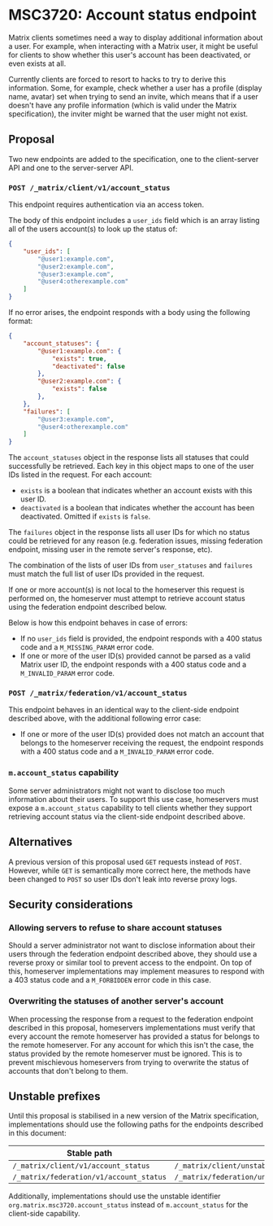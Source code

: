 # MSC3720: Account status endpoint

Matrix clients sometimes need a way to display additional information about a
user. For example, when interacting with a Matrix user, it might be useful for
clients to show whether this user's account has been deactivated, or even exists
at all.

Currently clients are forced to resort to hacks to try to derive this
information. Some, for example, check whether a user has a profile (display
name, avatar) set when trying to send an invite, which means that if a user
doesn't have any profile information (which is valid under the Matrix
specification), the inviter might be warned that the user might not exist.

## Proposal

Two new endpoints are added to the specification, one to the client-server API
and one to the server-server API.

### `POST /_matrix/client/v1/account_status`

This endpoint requires authentication via an access token.

The body of this endpoint includes a `user_ids` field which is an array listing
all of the users account(s) to look up the status of:

```json
{
    "user_ids": [
        "@user1:example.com",
        "@user2:example.com",
        "@user3:example.com",
        "@user4:otherexample.com"
    ]
}
```

If no error arises, the endpoint responds with a body using the following
format:

```json
{
    "account_statuses": {
        "@user1:example.com": {
            "exists": true,
            "deactivated": false
        },
        "@user2:example.com": {
            "exists": false
        },
    },
    "failures": [
        "@user3:example.com",
        "@user4:otherexample.com"
    ]
}
```

The `account_statuses` object in the response lists all statuses that could
successfully be retrieved. Each key in this object maps to one of the user IDs
listed in the request. For each account:

* `exists` is a boolean that indicates whether an account exists with this user
  ID.
* `deactivated` is a boolean that indicates whether the account has been
  deactivated. Omitted if `exists` is `false`.

The `failures` object in the response lists all user IDs for which no status
could be retrieved for any reason (e.g. federation issues, missing federation
endpoint, missing user in the remote server's response, etc).

The combination of the lists of user IDs from `user_statuses` and `failures`
must match the full list of user IDs provided in the request.

If one or more account(s) is not local to the homeserver this request is
performed on, the homeserver must attempt to retrieve account status using the
federation endpoint described below.

Below is how this endpoint behaves in case of errors:

* If no `user_ids` field is provided, the endpoint responds with a 400 status
  code and a `M_MISSING_PARAM` error code.
* If one or more of the user ID(s) provided cannot be parsed as a valid Matrix
  user ID, the endpoint responds with a 400 status code and a `M_INVALID_PARAM`
  error code.

### `POST /_matrix/federation/v1/account_status`

This endpoint behaves in an identical way to the client-side endpoint described
above, with the additional following error case:

* If one or more of the user ID(s) provided does not match an account that
  belongs to the homeserver receiving the request, the endpoint responds with a
  400 status code and a `M_INVALID_PARAM` error code.

### `m.account_status` capability

Some server administrators might not want to disclose too much information about
their users. To support this use case, homeservers must expose a
`m.account_status` capability to tell clients whether they support retrieving
account status via the client-side endpoint described above.

## Alternatives

A previous version of this proposal used `GET` requests instead of `POST`.
However, while `GET` is semantically more correct here, the methods have been
changed to `POST` so user IDs don't leak into reverse proxy logs.

## Security considerations

### Allowing servers to refuse to share account statuses

Should a server administrator not want to disclose information about their users
through the federation endpoint described above, they should use a reverse proxy
or similar tool to prevent access to the endpoint. On top of this, homeserver
implementations may implement measures to respond with a 403 status code and a
`M_FORBIDDEN` error code in this case.

### Overwriting the statuses of another server's account

When processing the response from a request to the federation endpoint described
in this proposal, homeservers implementations must verify that every account the
remote homeserver has provided a status for belongs to the remote homeserver.
For any account for which this isn't the case, the status provided by the remote
homeserver must be ignored. This is to prevent mischievous homeservers from
trying to overwrite the status of accounts that don't belong to them.

## Unstable prefixes

Until this proposal is stabilised in a new version of the Matrix specification,
implementations should use the following paths for the endpoints described in
this document:

| Stable path                             | Unstable path                                                    |
|-----------------------------------------|------------------------------------------------------------------|
| `/_matrix/client/v1/account_status`     | `/_matrix/client/unstable/org.matrix.msc3720/account_status`     |
| `/_matrix/federation/v1/account_status` | `/_matrix/federation/unstable/org.matrix.msc3720/account_status` |

Additionally, implementations should use the unstable identifier
`org.matrix.msc3720.account_status` instead of `m.account_status` for the
client-side capability.
